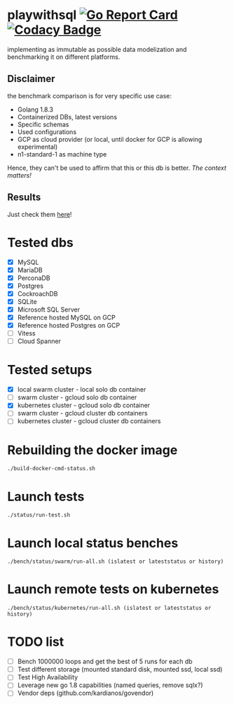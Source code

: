 # playwithsql [![Go Report Card](https://goreportcard.com/badge/github.com/vincentserpoul/playwithsql)](https://goreportcard.com/report/github.com/vincentserpoul/playwithsql) [![Codacy Badge](https://api.codacy.com/project/badge/Grade/a79310b8da354991a0b2b657a73f195f)](https://www.codacy.com/app/vincent_11/playwithsql?utm_source=github.com&amp;utm_medium=referral&amp;utm_content=vincentserpoul/playwithsql&amp;utm_campaign=Badge_Grade)

implementing as immutable as possible data modelization and benchmarking it on different platforms.

## Disclaimer

the benchmark comparison is for very specific use case:
* Golang 1.8.3
* Containerized DBs, latest versions
* Specific schemas
* Used configurations
* GCP as cloud provider (or local, until docker for GCP is allowing experimental)
* n1-standard-1 as machine type

Hence, they can't be used to affirm that this or this db is better.
*The context matters!*

## Results

Just check them [here](https://playwithsql-summary.surge.sh)!

# Tested dbs

- [x] MySQL
- [x] MariaDB
- [x] PerconaDB
- [x] Postgres
- [x] CockroachDB
- [x] SQLite
- [x] Microsoft SQL Server
- [x] Reference hosted MySQL on GCP
- [x] Reference hosted Postgres on GCP
- [ ] Vitess
- [ ] Cloud Spanner

# Tested setups

- [x] local swarm cluster - local solo db container
- [ ] swarm cluster - gcloud solo db container
- [x] kubernetes cluster - gcloud solo db container
- [ ] swarm cluster - gcloud cluster db containers
- [ ] kubernetes cluster - gcloud cluster db containers

# Rebuilding the docker image

```
./build-docker-cmd-status.sh
```

# Launch tests

```
./status/run-test.sh
```

# Launch local status benches

```
./bench/status/swarm/run-all.sh (islatest or lateststatus or history)
```

# Launch remote tests on kubernetes

```
./bench/status/kubernetes/run-all.sh (islatest or lateststatus or history)
```

# TODO list

- [ ] Bench 1000000 loops and get the best of 5 runs for each db
- [ ] Test different storage (mounted standard disk, mounted ssd, local ssd)
- [ ] Test High Availability
- [ ] Leverage new go 1.8 capabilities (named queries, remove sqlx?)
- [ ] Vendor deps (github.com/kardianos/govendor)
